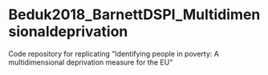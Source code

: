 # Beduk2018_BarnettDSPI_Multidimensionaldeprivation
Code repository for replicating "Identifying people in poverty: A multidimensional deprivation measure for the EU"
